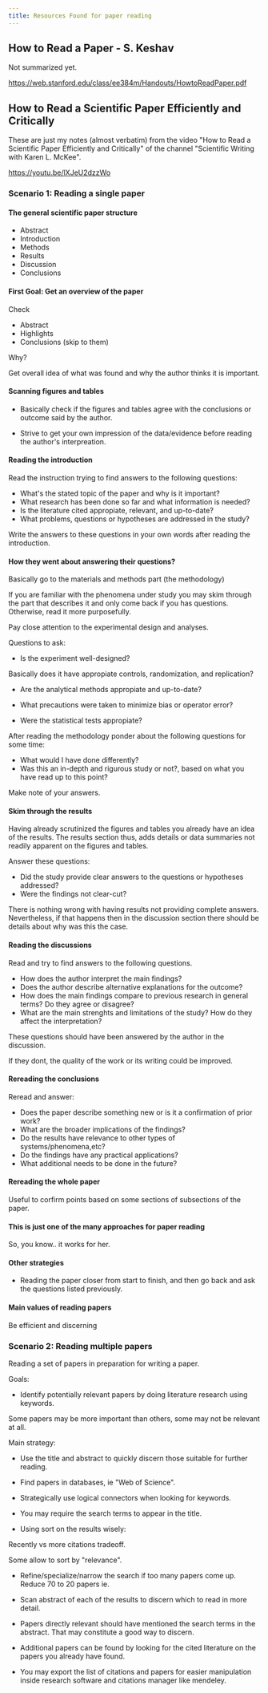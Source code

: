 ```yaml
---
title: Resources Found for paper reading
---
```


## How to Read a Paper - S. Keshav

Not summarized yet.

https://web.stanford.edu/class/ee384m/Handouts/HowtoReadPaper.pdf

## How to Read a Scientific Paper Efficiently and Critically

These are just my notes (almost verbatim) from the video "How to Read a Scientific Paper Efficiently and Critically" of the channel "Scientific Writing with Karen L. McKee".

https://youtu.be/lXJeU2dzzWo

### Scenario 1: Reading a single paper

#### The general scientific paper structure

- Abstract
- Introduction
- Methods
- Results
- Discussion
- Conclusions

#### First Goal: Get an overview of the paper

Check

- Abstract
- Highlights
- Conclusions (skip to them)

Why?

Get overall idea of what was found and why the author thinks it is important.

#### Scanning figures and tables

- Basically check if the figures and tables agree with the conclusions or outcome said by the author.

- Strive to get your own impression of the data/evidence before reading the author's interpreation.

#### Reading the introduction

Read the instruction trying to find answers to the following questions:

- What's the stated topic of the paper and why is it important?
- What research has been done so far and what information is needed?
- Is the literature cited appropiate, relevant, and up-to-date?
- What problems, questions or hypotheses are addressed in the study?

Write the answers to these questions in your own words after reading the introduction.

#### How they went about answering their questions?

Basically go to the materials and methods part (the methodology)

If you are familiar with the phenomena under study you may skim through the part that describes it and only come back if you has questions. Otherwise, read it more purposefully.

Pay close attention to the experimental design and analyses.

Questions to ask:

- Is the experiment well-designed?

Basically does it have appropiate controls, randomization, and replication?

- Are the analytical methods appropiate and up-to-date?

- What precautions were taken to minimize bias or operator error?

- Were the statistical tests appropiate?

After reading the methodology ponder about the following questions for some time:

- What would I have done differently?
- Was this an in-depth and rigurous study or not?, based on what you have read up to this point?

Make note of your answers.

#### Skim through the results

Having already scrutinized the figures and tables you already have an idea of the results. The results section thus, adds details or data summaries not readily apparent on the figures and tables.

Answer these questions:

- Did the study provide clear answers to the questions or hypotheses addressed?
- Were the findings not clear-cut?

There is nothing wrong with having results not providing complete answers. Nevertheless, if that happens then in the discussion section there should be details about why was this the case.

#### Reading the discussions

Read and try to find answers to the following questions.

- How does the author interpret the main findings?
- Does the author describe alternative explanations for the outcome?
- How does the main findings compare to previous research in general terms? Do they agree or disagree?
- What are the main strenghts and limitations of the study? How do they affect the interpretation?

These questions should have been answered by the author in the discussion.

If they dont, the quality of the work or its writing could be improved.

#### Rereading the conclusions

Reread and answer:

- Does the paper describe something new or is it a confirmation of prior work?
- What are the broader implications of the findings?
- Do the results have relevance to other types of systems/phenomena,etc?
- Do the findings have any practical applications?
- What additional needs to be done in the future?

#### Rereading the whole paper

Useful to corfirm points based on some sections of subsections of the paper.

#### This is just one of the many approaches for paper reading

So, you know.. it works for her.

#### Other strategies

- Reading the paper closer from start to finish, and then go back and ask the questions listed previously.

#### Main values of reading papers

Be efficient and discerning

### Scenario 2: Reading multiple papers

Reading a set of papers in preparation for writing a paper.

Goals:

- Identify potentially relevant papers by doing literature research using keywords.

Some papers may be more important than others, some may not be relevant at all.

Main strategy:

- Use the title and abstract to quickly discern those suitable for further reading.

- Find papers in databases, ie "Web of Science".

- Strategically use logical connectors when looking for keywords.

- You may require the search terms to appear in the title.

- Using sort on the results wisely:

Recently vs more citations tradeoff.

Some allow to sort by "relevance".

- Refine/specialize/narrow the search if too many papers come up. Reduce 70 to 20 papers ie.

- Scan abstract of each of the results to discern which to read in more detail.

- Papers directly relevant should have mentioned the search terms in the abstract. That may constitute a good way to discern.

- Additional papers can be found by looking for the cited literature on the papers you already have found.

- You may export the list of citations and papers for easier manipulation inside research software and citations manager like mendeley.
